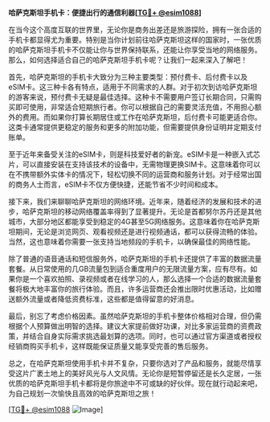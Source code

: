 **哈萨克斯坦手机卡：便捷出行的通信利器[[TG💪+ @esim1088](https://t.me/s/esim1088)]**

在当今这个高度互联的世界里，无论你是商务出差还是旅游探险，拥有一张合适的手机卡都显得尤为重要。特别是当你计划前往哈萨克斯坦这样的国家时，一张优质的哈萨克斯坦手机卡不仅能让你与世界保持联系，还能让你享受当地的网络服务。那么，如何选择适合自己的哈萨克斯坦手机卡呢？让我们一起来深入了解吧！

首先，哈萨克斯坦的手机卡大致分为三种主要类型：预付费卡、后付费卡以及eSIM卡。这三种卡各有特点，适用于不同需求的人群。对于初次到访哈萨克斯坦的游客来说，预付费卡无疑是最佳选择。这种卡不需要用户签订长期合同，只需购买即可使用，非常适合短期旅行者。你可以根据自己的需要灵活充值，不用担心额外的费用。而如果你打算长期居住或工作在哈萨克斯坦，后付费卡可能更适合你。这类卡通常提供更稳定的服务和更多的附加功能，但需要提供身份证明并定期支付账单。

至于近年来备受关注的eSIM卡，则是科技爱好者的新宠。eSIM卡是一种嵌入式芯片，可以直接安装在支持该技术的设备中，无需物理更换SIM卡。这意味着你可以在不携带额外实体卡的情况下，轻松切换不同的运营商和服务计划。对于经常出国的商务人士而言，eSIM卡不仅方便快捷，还能节省不少时间和成本。

接下来，我们来聊聊哈萨克斯坦的网络环境。近年来，随着经济的发展和技术的进步，哈萨克斯坦的移动网络覆盖率得到了显著提升。无论是首都努尔苏丹还是其他城市，大部分地区都能享受到稳定的4G甚至5G网络服务。这意味着你在哈萨克斯坦期间，无论是浏览网页、观看视频还是进行视频通话，都可以获得流畅的体验。当然，这也意味着你需要一张支持当地频段的手机卡，以确保最佳的网络性能。

除了普通的语音通话和短信服务外，哈萨克斯坦的手机卡还提供了丰富的数据流量套餐。从日常使用的几GB流量包到适合重度用户的无限流量方案，应有尽有。如果你是一个喜欢拍照、录视频或者在线学习的人，那么选择一个合适的数据流量套餐将极大地丰富你的旅行体验。而且，许多运营商还会推出限时优惠活动，比如赠送额外流量或者降低资费标准，这些都是值得留意的好消息。

最后，别忘了考虑价格因素。虽然哈萨克斯坦的手机卡整体价格相对合理，但仍需根据个人预算做出明智的选择。建议大家提前做好功课，对比多家运营商的资费政策，并结合自身实际需求挑选最划算的选项。同时，也可以通过官方渠道或者授权经销商购买手机卡，这样既能保证质量又能享受完善的售后服务。

总之，在哈萨克斯坦使用手机卡并不复杂，只要你选对了产品和服务，就能尽情享受这片广袤土地上的美好风光与人文风情。无论你是短暂停留还是长久定居，一张优质的哈萨克斯坦手机卡都将是你旅途中不可或缺的好伙伴。现在就行动起来吧，为自己规划一次愉快且高效的哈萨克斯坦之旅！

[[TG💪+ @esim1088](https://t.me/s/esim1088) ![Image](https://i.postimg.cc/4NQfJmqS/Snipaste-2025-05-13-00-14-12.png)]